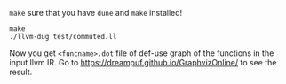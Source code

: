 `make` sure that you have `dune` and `make` installed!

```
make
./llvm-dug test/commuted.ll
```

Now you get `<funcname>.dot` file of def-use graph of the functions in the input llvm IR.
Go to https://dreampuf.github.io/GraphvizOnline/ to see the result.